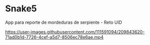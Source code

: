 # Snake5
App para reporte de mordeduras de serpiente - Reto UID



https://user-images.githubusercontent.com/111591094/209843620-71ad0b1d-7726-4cef-a5d7-8506ec78e6ae.mp4

